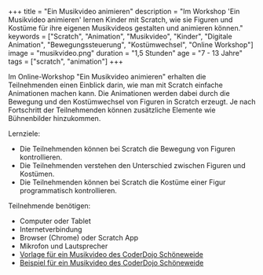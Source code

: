 +++
title = "Ein Musikvideo animieren"
description = "Im Workshop 'Ein Musikvideo animieren' lernen Kinder mit Scratch, wie sie Figuren und Kostüme für ihre eigenen Musikvideos gestalten und animieren können."
keywords = ["Scratch", "Animation", "Musikvideo", "Kinder", "Digitale Animation", "Bewegungssteuerung", "Kostümwechsel", "Online Workshop"]
image = "musikvideo.png"
duration = "1,5 Stunden"
age = "7 - 13 Jahre"
tags = ["scratch", "animation"]
+++

Im Online-Workshop "Ein Musikvideo animieren" erhalten die Teilnehmenden einen Einblick darin, 
wie man mit Scratch einfache Animationen machen kann. 
Die Animationen werden dabei durch die Bewegung und den Kostümwechsel von Figuren in Scratch erzeugt. 
Je nach Fortschritt der Teilnehmenden können zusätzliche Elemente wie Bühnenbilder hinzukommen.

Lernziele:
* Die Teilnehmenden können bei Scratch die Bewegung von Figuren kontrollieren.
* Die Teilnehmenden verstehen den Unterschied zwischen Figuren und Kostümen.
* Die Teilnehmenden können bei Scratch die Kostüme einer Figur programmatisch kontrollieren.

Teilnehmende benötigen:
* Computer oder Tablet
* Internetverbindung
* Browser (Chrome) oder Scratch App
* Mikrofon und Lautsprecher
* [Vorlage für ein Musikvideo des CoderDojo Schöneweide](https://scratch.mit.edu/projects/455688484/)
* [Beispiel für ein Musikvideo des CoderDojo Schöneweide](https://scratch.mit.edu/projects/108609859/)
